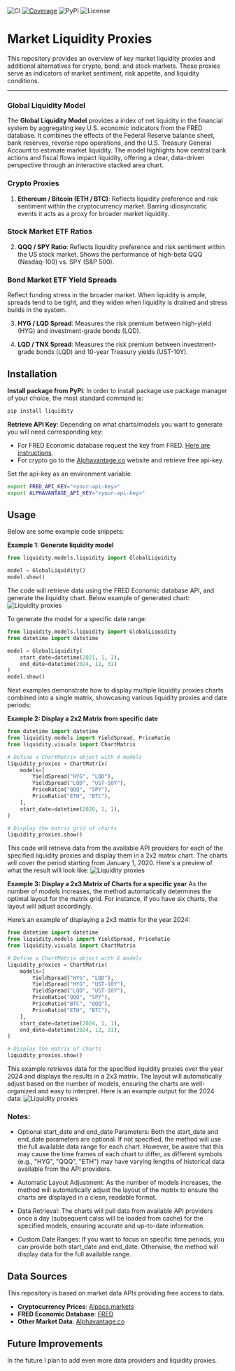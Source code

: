 ![CI](https://github.com/mdambski/liquidity/actions/workflows/post-pr.yml/badge.svg)
[![Coverage](https://codecov.io/gh/mdambski/liquidity/branch/master/graph/badge.svg)](https://codecov.io/gh/mdambski/liquidity)
![PyPI](https://img.shields.io/pypi/v/liquidity)
![License](https://img.shields.io/github/license/mdambski/liquidity)

# Market Liquidity Proxies

This repository provides an overview of key market liquidity proxies and additional alternatives for crypto, bond, and stock markets. These proxies serve as indicators of market sentiment, risk appetite, and liquidity conditions.

---

### Global Liquidity Model

The **Global Liquidity Model** provides a index of net liquidity in the financial system by aggregating key U.S. economic indicators from the FRED database. It combines the effects of the Federal Reserve balance sheet, bank reserves, reverse repo operations, and the U.S. Treasury General Account to estimate market liquidity. The model highlights how central bank actions and fiscal flows impact liquidity, offering a clear, data-driven perspective through an interactive stacked area chart.

### Crypto Proxies

1. **Ethereum / Bitcoin (ETH / BTC)**:
Reflects liquidity preference and risk sentiment within the cryptocurrency market. Barring idiosyncratic events it acts as a proxy for broader market liquidity.

### Stock Market ETF Ratios
2. **QQQ / SPY Ratio**:
Reflects liquidity preference and risk sentiment within the US stock market. Shows the performance of high-beta QQQ (Nasdaq-100) vs. SPY (S&P 500).

### Bond Market ETF Yield Spreads
Reflect funding stress in the broader market. When liquidity is ample, spreads tend to be tight, and they widen when liquidity is drained and stress builds in the system.

3. **HYG / LQD Spread**:
Measures the risk premium between high-yield (HYG) and investment-grade bonds (LQD).

4. **LQD / TNX Spread**:
Measures the risk premium between investment-grade bonds (LQD) and 10-year Treasury yields (UST-10Y).


## Installation

**Install package from PyPi**:
In order to install package use package manager of your choice, the most standard command is:
```bash
pip install liquidity
```

**Retrieve API Key**: Depending on what charts/models you want to generate you will need corresponding key:
- For FRED Economic database request the key from FRED. [Here are instructions](https://fred.stlouisfed.org/docs/api/api_key.html).
- For crypto go to the [Alphavantage.co](https://www.alphavantage.co/) website and retrieve free api-key.

Set the api-key as an environment variable.
```bash
export FRED_API_KEY="<your-api-key>"
export ALPHAVANTAGE_API_KEY="<your-api-key>"
```

## Usage
Below are some example code snippets:

**Example 1: Generate liquidity model**

```python
from liquidity.models.liquidity import GlobalLiquidity

model = GlobalLiquidity()
model.show()
```

The code will retrieve data using the FRED Economic database API, and generate the liquidity chart. Below example of generated chart:
![Liquidity proxies](examples/global-liquidity-model.png)

To generate the model for a specific date range:

```python
from liquidity.models.liquidity import GlobalLiquidity
from datetime import datetime

model = GlobalLiquidity(
    start_date=datetime(2021, 1, 1),
    end_date=datetime(2024, 12, 31)
)
model.show()
```

Next examples demonstrate how to display multiple liquidity proxies charts combined into a single matrix, showcasing various liquidity proxies and date periods:

**Example 2: Display a 2x2 Matrix from specific date**

```python
from datetime import datetime
from liquidity.models import YieldSpread, PriceRatio
from liquidity.visuals import ChartMatrix

# Define a ChartMatrix object with 4 models
liquidity_proxies = ChartMatrix(
    models=[
        YieldSpread("HYG", "LQD"),
        YieldSpread("LQD", "UST-10Y"),
        PriceRatio("QQQ", "SPY"),
        PriceRatio("ETH", "BTC"),
    ],
    start_date=datetime(2020, 1, 1),
)

# Display the matrix grid of charts
liquidity_proxies.show()
```

This code will retrieve data from the available API providers for each of the specified liquidity proxies and display them in a 2x2 matrix chart. The charts will cover the period starting from January 1, 2020. Here's a preview of what the result will look like:
![Liquidity proxies](examples/matrix-chart-2x2-last-five-years.png)


**Example 3: Display a 2x3 Matrix of Charts for a specific year**
As the number of models increases, the method automatically determines the optimal layout for the matrix grid. For instance, if you have six charts, the layout will adjust accordingly.

Here’s an example of displaying a 2x3 matrix for the year 2024:
```python
from datetime import datetime
from liquidity.models import YieldSpread, PriceRatio
from liquidity.visuals import ChartMatrix

# Define a ChartMatrix object with 6 models
liquidity_proxies = ChartMatrix(
    models=[
        YieldSpread("HYG", "LQD"),
        YieldSpread("HYG", "UST-10Y"),
        YieldSpread("LQD", "UST-10Y"),
        PriceRatio("QQQ", "SPY"),
        PriceRatio("BTC", "QQQ"),
        PriceRatio("ETH", "BTC"),
    ],
    start_date=datetime(2024, 1, 1),
    end_date=datetime(2024, 12, 31),
)

# Display the matrix of charts
liquidity_proxies.show()
```

This example retrieves data for the specified liquidity proxies over the year 2024 and displays the results in a 2x3 matrix. The layout will automatically adjust based on the number of models, ensuring the charts are well-organized and easy to interpret. Here is an example output for the 2024 data:
![Liquidity proxies](examples/matrix-chart-2x3-2024-year.png)

### Notes:
- Optional start_date and end_date Parameters: Both the start_date and end_date parameters are optional. If not specified, the method will use the full available data range for each chart. However, be aware that this may cause the time frames of each chart to differ, as different symbols (e.g., "HYG", "QQQ", "ETH") may have varying lengths of historical data available from the API providers.

- Automatic Layout Adjustment: As the number of models increases, the method will automatically adjust the layout of the matrix to ensure the charts are displayed in a clean, readable format.

- Data Retrieval: The charts will pull data from available API providers once a day (subsequent calss will be loaded from cache) for the specified models, ensuring accurate and up-to-date information.

- Custom Date Ranges: If you want to focus on specific time periods, you can provide both start_date and end_date. Otherwise, the method will display data for the full available range.

## Data Sources

This repository is based on market data APIs providing free access to data.

- **Cryptocurrency Prices**: [Alpaca.markets](https://alpaca.markets/)
- **FRED Economic Database**: [FRED](https://www.stlouisfed.org/)
- **Other Market Data**: [Alphavantage.co](https://www.alphavantage.co/)


## Future Improvements
In the future I plan to add even more data providers and liquidity proxies.
